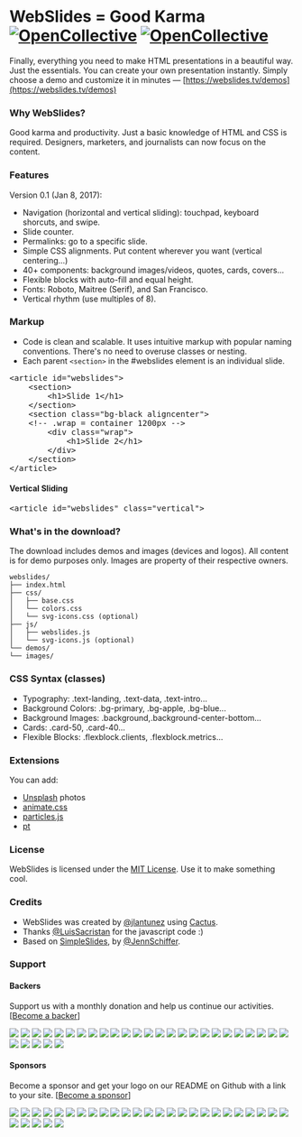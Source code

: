 # WebSlides = Good Karma [![OpenCollective](https://opencollective.com/webslides/backers/badge.svg)](#backers)  [![OpenCollective](https://opencollective.com/webslides/sponsors/badge.svg)](#sponsors)

Finally, everything you need to make HTML presentations in a beautiful way. Just the essentials. You can create your own presentation instantly. Simply choose a demo and customize it in minutes — [https://webslides.tv/demos](https://webslides.tv/demos)

### Why WebSlides?
Good karma and productivity. Just a basic knowledge of HTML and CSS is required. Designers, marketers, and journalists can now focus on the content.

### Features
Version 0.1 (Jan 8, 2017):

- Navigation (horizontal and vertical sliding): touchpad, keyboard shorcuts, and swipe.
- Slide counter.
- Permalinks: go to a specific slide.
- Simple CSS alignments. Put content wherever you want (vertical centering...)
- 40+ components: background images/videos, quotes, cards, covers...
- Flexible blocks with auto-fill and equal height.
- Fonts: Roboto, Maitree (Serif), and San Francisco.
- Vertical rhythm (use multiples of 8).

### Markup

- Code is clean and scalable. It uses intuitive markup with popular naming conventions. There's no need to overuse classes or nesting.
- Each parent <code>&lt;section&gt;</code> in the #webslides element is an individual slide.

<pre>&lt;article id="webslides"&gt;
    &lt;section&gt;
    	&lt;h1&gt;Slide 1&lt;/h1&gt;
    &lt;/section&gt;
    &lt;section class="bg-black aligncenter"&gt;
    <span class="code-comment">&lt;!-- .wrap = container 1200px --&gt;</span>
    	&lt;div class="wrap"&gt;
    		&lt;h1&gt;Slide 2&lt;/h1&gt;
    	&lt;/div&gt;
    &lt;/section&gt;
&lt;/article&gt;</pre>

#### Vertical Sliding

<pre>&lt;article id="webslides" class="vertical"&gt;</pre>

### What's in the download?

The download includes demos and images (devices and logos). 
All content is for demo purposes only. Images are property of their respective owners.

```
webslides/
├── index.html
├── css/
│   ├── base.css
│   └── colors.css
│   └── svg-icons.css (optional)
├── js/
│   ├── webslides.js
│   └── svg-icons.js (optional)
└── demos/
└── images/
```

### CSS Syntax (classes)

- Typography: .text-landing, .text-data, .text-intro...
- Background Colors: .bg-primary, .bg-apple, .bg-blue...
- Background Images: .background,.background-center-bottom...
- Cards: .card-50, .card-40...
- Flexible Blocks: .flexblock.clients, .flexblock.metrics...


### Extensions

You can add:
- [Unsplash](https://unsplash.com) photos
- [animate.css](https://daneden.github.io/animate.css)
- [particles.js](https://github.com/VincentGarreau/particles.js)
- [pt](http://williamngan.github.io/pt/)

### License

WebSlides is licensed under the [MIT License](https://opensource.org/licenses/MIT). 
Use it to make something cool.

### Credits

- WebSlides was created by [@jlantunez](https://twitter.com/jlantunez) using [Cactus](https://github.com/eudicots/Cactus).
- Thanks [@LuisSacristan](https://twitter.com/luissacristan) for the javascript code :)
- Based on [SimpleSlides](https://github.com/jennschiffer/SimpleSlides), by [@JennSchiffer](https://twitter.com/jennschiffer).

### Support

#### Backers
Support us with a monthly donation and help us continue our activities. [[Become a backer](https://opencollective.com/webslides#backer)]

<a href="https://opencollective.com/webslides/backer/0/website" target="_blank"><img src="https://opencollective.com/webslides/backer/0/avatar.svg"></a>
<a href="https://opencollective.com/webslides/backer/1/website" target="_blank"><img src="https://opencollective.com/webslides/backer/1/avatar.svg"></a>
<a href="https://opencollective.com/webslides/backer/2/website" target="_blank"><img src="https://opencollective.com/webslides/backer/2/avatar.svg"></a>
<a href="https://opencollective.com/webslides/backer/3/website" target="_blank"><img src="https://opencollective.com/webslides/backer/3/avatar.svg"></a>
<a href="https://opencollective.com/webslides/backer/4/website" target="_blank"><img src="https://opencollective.com/webslides/backer/4/avatar.svg"></a>
<a href="https://opencollective.com/webslides/backer/5/website" target="_blank"><img src="https://opencollective.com/webslides/backer/5/avatar.svg"></a>
<a href="https://opencollective.com/webslides/backer/6/website" target="_blank"><img src="https://opencollective.com/webslides/backer/6/avatar.svg"></a>
<a href="https://opencollective.com/webslides/backer/7/website" target="_blank"><img src="https://opencollective.com/webslides/backer/7/avatar.svg"></a>
<a href="https://opencollective.com/webslides/backer/8/website" target="_blank"><img src="https://opencollective.com/webslides/backer/8/avatar.svg"></a>
<a href="https://opencollective.com/webslides/backer/9/website" target="_blank"><img src="https://opencollective.com/webslides/backer/9/avatar.svg"></a>
<a href="https://opencollective.com/webslides/backer/10/website" target="_blank"><img src="https://opencollective.com/webslides/backer/10/avatar.svg"></a>
<a href="https://opencollective.com/webslides/backer/11/website" target="_blank"><img src="https://opencollective.com/webslides/backer/11/avatar.svg"></a>
<a href="https://opencollective.com/webslides/backer/12/website" target="_blank"><img src="https://opencollective.com/webslides/backer/12/avatar.svg"></a>
<a href="https://opencollective.com/webslides/backer/13/website" target="_blank"><img src="https://opencollective.com/webslides/backer/13/avatar.svg"></a>
<a href="https://opencollective.com/webslides/backer/14/website" target="_blank"><img src="https://opencollective.com/webslides/backer/14/avatar.svg"></a>
<a href="https://opencollective.com/webslides/backer/15/website" target="_blank"><img src="https://opencollective.com/webslides/backer/15/avatar.svg"></a>
<a href="https://opencollective.com/webslides/backer/16/website" target="_blank"><img src="https://opencollective.com/webslides/backer/16/avatar.svg"></a>
<a href="https://opencollective.com/webslides/backer/17/website" target="_blank"><img src="https://opencollective.com/webslides/backer/17/avatar.svg"></a>
<a href="https://opencollective.com/webslides/backer/18/website" target="_blank"><img src="https://opencollective.com/webslides/backer/18/avatar.svg"></a>
<a href="https://opencollective.com/webslides/backer/19/website" target="_blank"><img src="https://opencollective.com/webslides/backer/19/avatar.svg"></a>
<a href="https://opencollective.com/webslides/backer/20/website" target="_blank"><img src="https://opencollective.com/webslides/backer/20/avatar.svg"></a>
<a href="https://opencollective.com/webslides/backer/21/website" target="_blank"><img src="https://opencollective.com/webslides/backer/21/avatar.svg"></a>
<a href="https://opencollective.com/webslides/backer/22/website" target="_blank"><img src="https://opencollective.com/webslides/backer/22/avatar.svg"></a>
<a href="https://opencollective.com/webslides/backer/23/website" target="_blank"><img src="https://opencollective.com/webslides/backer/23/avatar.svg"></a>
<a href="https://opencollective.com/webslides/backer/24/website" target="_blank"><img src="https://opencollective.com/webslides/backer/24/avatar.svg"></a>
<a href="https://opencollective.com/webslides/backer/25/website" target="_blank"><img src="https://opencollective.com/webslides/backer/25/avatar.svg"></a>
<a href="https://opencollective.com/webslides/backer/26/website" target="_blank"><img src="https://opencollective.com/webslides/backer/26/avatar.svg"></a>
<a href="https://opencollective.com/webslides/backer/27/website" target="_blank"><img src="https://opencollective.com/webslides/backer/27/avatar.svg"></a>
<a href="https://opencollective.com/webslides/backer/28/website" target="_blank"><img src="https://opencollective.com/webslides/backer/28/avatar.svg"></a>
<a href="https://opencollective.com/webslides/backer/29/website" target="_blank"><img src="https://opencollective.com/webslides/backer/29/avatar.svg"></a>

#### Sponsors
Become a sponsor and get your logo on our README on Github with a link to your site. [[Become a sponsor](https://opencollective.com/webslides#sponsor)]

<a href="https://opencollective.com/webslides/sponsor/0/website" target="_blank"><img src="https://opencollective.com/webslides/sponsor/0/avatar.svg"></a>
<a href="https://opencollective.com/webslides/sponsor/1/website" target="_blank"><img src="https://opencollective.com/webslides/sponsor/1/avatar.svg"></a>
<a href="https://opencollective.com/webslides/sponsor/2/website" target="_blank"><img src="https://opencollective.com/webslides/sponsor/2/avatar.svg"></a>
<a href="https://opencollective.com/webslides/sponsor/3/website" target="_blank"><img src="https://opencollective.com/webslides/sponsor/3/avatar.svg"></a>
<a href="https://opencollective.com/webslides/sponsor/4/website" target="_blank"><img src="https://opencollective.com/webslides/sponsor/4/avatar.svg"></a>
<a href="https://opencollective.com/webslides/sponsor/5/website" target="_blank"><img src="https://opencollective.com/webslides/sponsor/5/avatar.svg"></a>
<a href="https://opencollective.com/webslides/sponsor/6/website" target="_blank"><img src="https://opencollective.com/webslides/sponsor/6/avatar.svg"></a>
<a href="https://opencollective.com/webslides/sponsor/7/website" target="_blank"><img src="https://opencollective.com/webslides/sponsor/7/avatar.svg"></a>
<a href="https://opencollective.com/webslides/sponsor/8/website" target="_blank"><img src="https://opencollective.com/webslides/sponsor/8/avatar.svg"></a>
<a href="https://opencollective.com/webslides/sponsor/9/website" target="_blank"><img src="https://opencollective.com/webslides/sponsor/9/avatar.svg"></a>
<a href="https://opencollective.com/webslides/sponsor/10/website" target="_blank"><img src="https://opencollective.com/webslides/sponsor/10/avatar.svg"></a>
<a href="https://opencollective.com/webslides/sponsor/11/website" target="_blank"><img src="https://opencollective.com/webslides/sponsor/11/avatar.svg"></a>
<a href="https://opencollective.com/webslides/sponsor/12/website" target="_blank"><img src="https://opencollective.com/webslides/sponsor/12/avatar.svg"></a>
<a href="https://opencollective.com/webslides/sponsor/13/website" target="_blank"><img src="https://opencollective.com/webslides/sponsor/13/avatar.svg"></a>
<a href="https://opencollective.com/webslides/sponsor/14/website" target="_blank"><img src="https://opencollective.com/webslides/sponsor/14/avatar.svg"></a>
<a href="https://opencollective.com/webslides/sponsor/15/website" target="_blank"><img src="https://opencollective.com/webslides/sponsor/15/avatar.svg"></a>
<a href="https://opencollective.com/webslides/sponsor/16/website" target="_blank"><img src="https://opencollective.com/webslides/sponsor/16/avatar.svg"></a>
<a href="https://opencollective.com/webslides/sponsor/17/website" target="_blank"><img src="https://opencollective.com/webslides/sponsor/17/avatar.svg"></a>
<a href="https://opencollective.com/webslides/sponsor/18/website" target="_blank"><img src="https://opencollective.com/webslides/sponsor/18/avatar.svg"></a>
<a href="https://opencollective.com/webslides/sponsor/19/website" target="_blank"><img src="https://opencollective.com/webslides/sponsor/19/avatar.svg"></a>
<a href="https://opencollective.com/webslides/sponsor/20/website" target="_blank"><img src="https://opencollective.com/webslides/sponsor/20/avatar.svg"></a>
<a href="https://opencollective.com/webslides/sponsor/21/website" target="_blank"><img src="https://opencollective.com/webslides/sponsor/21/avatar.svg"></a>
<a href="https://opencollective.com/webslides/sponsor/22/website" target="_blank"><img src="https://opencollective.com/webslides/sponsor/22/avatar.svg"></a>
<a href="https://opencollective.com/webslides/sponsor/23/website" target="_blank"><img src="https://opencollective.com/webslides/sponsor/23/avatar.svg"></a>
<a href="https://opencollective.com/webslides/sponsor/24/website" target="_blank"><img src="https://opencollective.com/webslides/sponsor/24/avatar.svg"></a>
<a href="https://opencollective.com/webslides/sponsor/25/website" target="_blank"><img src="https://opencollective.com/webslides/sponsor/25/avatar.svg"></a>
<a href="https://opencollective.com/webslides/sponsor/26/website" target="_blank"><img src="https://opencollective.com/webslides/sponsor/26/avatar.svg"></a>
<a href="https://opencollective.com/webslides/sponsor/27/website" target="_blank"><img src="https://opencollective.com/webslides/sponsor/27/avatar.svg"></a>
<a href="https://opencollective.com/webslides/sponsor/28/website" target="_blank"><img src="https://opencollective.com/webslides/sponsor/28/avatar.svg"></a>
<a href="https://opencollective.com/webslides/sponsor/29/website" target="_blank"><img src="https://opencollective.com/webslides/sponsor/29/avatar.svg"></a>


